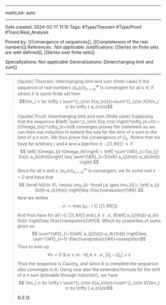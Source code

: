 
---

mathLink: auto

---
Date created: 2024-02-17 11:10
Tags: #Type/Theorem  #Type/Proof #Topic/Real_Analysis 

Proved by: [[Convergence of sequences]], [[Completeness of the real numbers]]
References:  _Not applicable_
Justifications: [[Series on finite sets are well-defined]], [[Series over finite sets]]

Specializations: _Not applicable_
Generalizations: [[Interchanging limit and sum]]

---  

> [!quote] Theorem: Interchanging limit and sum (finite case)
> If the sequence of real numbers $(a_n(x))^\infty_{n=m}$ is convergent for all $x\in X$ where $X$ is some finite set then $$\lim_{ n \to \infty } \sum^{}_{x\in X}a_{n}(x)=\sum^{}_{x\in X}\lim_{ n \to \infty } a_{n}(x)$$

>[!quote] Proof: Interchanging limit and sum (finite case)
>Supposing that the sequence $\left( \sum^{}_{x\in X}a_n(x) \right)^\infty_{n=m}:=(\Omega_{n})^\infty_{n=m}$ converges proves the statement as we can then use induction to extend the rule for the limit of a sum to the limit of a $n$ sum. We thus prove the convergence of $\Omega_{n}$. Notice that we have for arbitrary $j$ and $k$ and a bijection $h:[\![1,\#X]\!]\to X$ $$ \left|  \Omega_{j}-\Omega_{k}\right| = \left|  \sum^{\#X}_{i=1}a_{j}(h(i))-a_{k}(h(i))\right| \leq \sum^{\#X}_{i=1}\left| a_{j}(h(i))-a_{k}(h(i)) \right|  $$ Since for all $n$ and $x$, $(a_n(x))^\infty_{n=m}$ is convergent, we fix some real $\varepsilon >0$ and have that $$ \forall h(i)\in X\; \exists \mu_{i}: \forall j,k \geq \mu_{i},\; \left| a_{j}(h(i))-a_{k}(h(i)) \right|\leq \frac{\varepsilon}{\#X}  $$ Now we define $$ \mathcal M :=\max\{ \mu_{i}: i\in [\![1,\#X]\!] \}$$ And thus have for all $i\in [\![1,\#X]\!]$ and $j,k\geq \mathcal M$,  $\left| a_{j}(h(i))-a_{k}(h(i)) \right|\leq \frac{\varepsilon}{\#X}$. Which by properties of sums gives us $$   \sum^{\#X}_{i=1}\left| a_{j}(h(i))-a_{k}(h(i)) \right|\leq \sum^{\#X}_{i=1} \frac{\varepsilon}{\#X}=\varepsilon$$ Thus to sum up $$\forall \varepsilon >0 \; \exists \mathcal M\geq m:\forall j,k\geq \mathcal M,\; \left| \Omega_{j}-\Omega_{k} \right| \leq \varepsilon $$ Thus the sequence is Cauchy, and since $\mathbb{R}$ is complete the sequence also converges in $\mathbb{R}$. Using now also the extended formula for the limit of a $n$ sum (provable through induction), we have $$  \lim_{ n \to \infty } \sum^{}_{x\in X}a_{n}(x)=\sum^{}_{x\in X}\lim_{ n \to \infty } a_{n}(x)$$
>
>**Q.E.D.**

